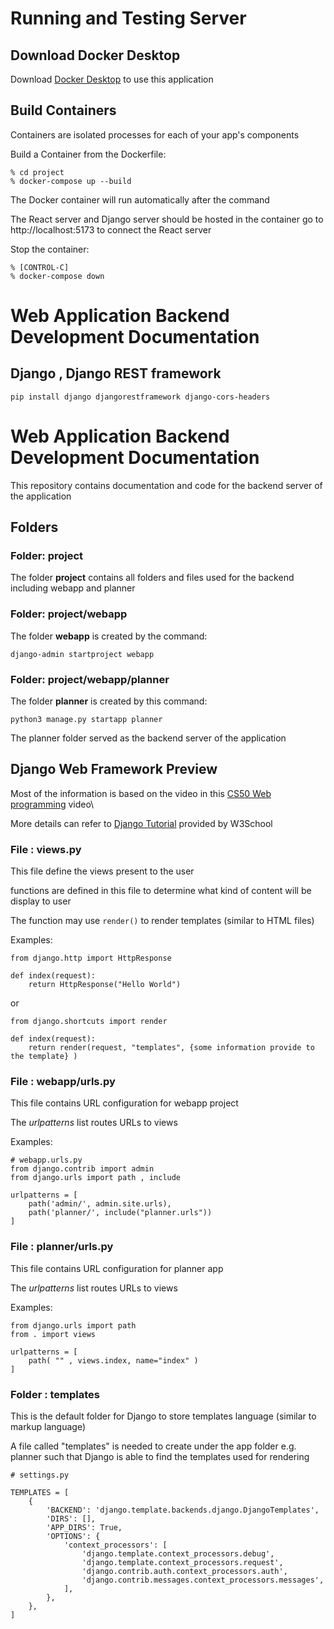 # Running and Testing Server

## Download Docker Desktop

Download [Docker Desktop](https://www.docker.com/) to use this application

## Build Containers

Containers are isolated processes for each of your app's components

Build a Container from the Dockerfile:
```
% cd project
% docker-compose up --build
```
The Docker container will run automatically after the command

The React server and Django server should be hosted in the container
go to http://localhost:5173 to connect the React server

Stop the container:
```
% [CONTROL-C]
% docker-compose down
```

# Web Application Backend Development Documentation

## Django , Django REST framework
```
pip install django djangorestframework django-cors-headers
```

# Web Application Backend Development Documentation

This repository contains documentation and code for the backend server of the application


## Folders 
### Folder: project
The folder **project** contains all folders and files used for the backend including webapp and planner

### Folder: project/webapp
The folder **webapp** is created by the command:
```
django-admin startproject webapp
```


### Folder: project/webapp/planner
The folder **planner** is created by this command:
```
python3 manage.py startapp planner
```
The planner folder served as the backend server of the application



## Django Web Framework Preview
Most of the information is based on the video in this [CS50 Web programming](https://www.youtube.com/watch?v=w8q0C-C1js4&list=PLhQjrBD2T380xvFSUmToMMzERZ3qB5Ueu&index=5) video\

More details can refer to [Django Tutorial](https://www.w3schools.com/django/index.php) provided by W3School

### File : views.py
This file define the views present to the user

functions are defined in this file to determine what kind of content will be display to user

The function may use `render()` to render templates (similar to HTML files)

Examples:
```
from django.http import HttpResponse

def index(request):
    return HttpResponse("Hello World")
```
or
```
from django.shortcuts import render

def index(request):
    return render(request, "templates", {some information provide to the template} )
```

### File : webapp/urls.py
This file contains URL configuration for webapp project

The _urlpatterns_ list routes URLs to views

Examples:
```
# webapp.urls.py
from django.contrib import admin
from django.urls import path , include

urlpatterns = [
    path('admin/', admin.site.urls),
    path('planner/', include("planner.urls"))
]
```

### File : planner/urls.py
This file contains URL configuration for planner app

The _urlpatterns_ list routes URLs to views

Examples:
```
from django.urls import path
from . import views

urlpatterns = [
    path( "" , views.index, name="index" )
]
```

### Folder : templates
This is the default folder for Django to store templates language (similar to markup language)

A file called "templates" is needed to create under the app folder e.g. planner such that Django is able to find the templates used for rendering
```
# settings.py

TEMPLATES = [
    {
        'BACKEND': 'django.template.backends.django.DjangoTemplates',
        'DIRS': [],
        'APP_DIRS': True,
        'OPTIONS': {
            'context_processors': [
                'django.template.context_processors.debug',
                'django.template.context_processors.request',
                'django.contrib.auth.context_processors.auth',
                'django.contrib.messages.context_processors.messages',
            ],
        },
    },
]
```





